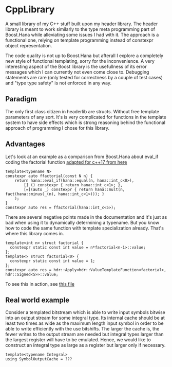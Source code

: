 # CppLibrary

A small library of my C++ stuff built upon my header library.
The header library is meant to work similarly to the type meta programming part of Boost.Hana while alleviating some issues I had with it.
The approach is a functional one, relying on template programming instead of constexpr object representation.

The code quality is not up to Boost.Hana but afterall I explore a completely new style of functional templating, sorry for the inconvenience. A very interesting aspect of the Boost library is the usefullness of its error messages which I can currently not even come close to. Debugging statements are rare (only tested for correctness by a couple of test cases) and "type type safety" is not enforced in any way.

Paradigm
-------
The only first class citizen in headerlib are structs. Without free template parameters of any sort. It's is very complicated for functions in the template system to have side effects which is strong reasoning behind the functional approach of programming I chose for this library.

Advantages
----------
Let's look at an example as a comparison from Boost.Hana about eval_if coding the factorial function [adapted for c++17 from here](http://www.boost.org/doc/libs/1_62_0/libs/hana/doc/html/group__group-Logical.html#gab64636f84de983575aac0208f5fa840c)
```template <typename N>
template<typename N>
constexpr auto ffactorial(const N n) {
    return hana::eval_if(hana::equal(n, hana::int_c<0>),
        [] () constexpr { return hana::int_c<1>; },
        [=](auto _) constexpr { return hana::mult(n, fact(hana::minus(_(n), hana::int_c<1>))); }
    );
}
constexpr auto res = ffactorial(hana::int_c<5>);
```
There are several negative points made in the documentation and it's just as bad when using it to dynamically determining a typename.
But you know how to code the same function with template specialization already. That's where this library comes in.
```
template<int n> struct factorial {
  constexpr static const int value = n*factorial<n-1>::value;
};
template<> struct factorial<0> {
  constexpr static const int value = 1;
};
constexpr auto res = hdr::Apply<hdr::ValueTemplateFunction<factorial>, hdr::Signed<5>>::value;
```
To see this in action, see [this file](test/src/math.cpp)


Real world example
---------
Consider a templated bitstream which is able to write input symbols bitwise into an output stream for some integral type. Its internal cache should be at least two times as wide as the maximum length input symbol in order to be able to write efficiently with the use bitshifts. The larger the cache is, the fewer writes to the output stream are needed but integral types larger than the largest register will have to be emulated. Hence, we would like to construct an integral type as large as a register but larger only if necessary.
```// DoublyWideCache<uint32_t> should be uint64_t while DoublyWideCache<uint64_t> would be boost::multiprecision::uint128_t; etc.
template<typename Integral>
using SymbolOutputCache = ???
```
